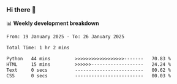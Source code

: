### Hi there 👋

<!--
**rajaahdjey/rajaahdjey** is a ✨ _special_ ✨ repository because its `README.md` (this file) appears on your GitHub profile.

Here are some ideas to get you started:

- 🔭 I’m currently working on ...
- 🌱 I’m currently learning ...
- 👯 I’m looking to collaborate on ...
- 🤔 I’m looking for help with ...
- 💬 Ask me about ...
- 📫 How to reach me: ...
- 😄 Pronouns: ...
- ⚡ Fun fact: ...
-->

📊 **Weekly development breakdown**
<!--START_SECTION:waka-->

```txt
From: 19 January 2025 - To: 26 January 2025

Total Time: 1 hr 2 mins

Python   44 mins         >>>>>>>>>>>>>>>>>>-------   70.83 %
HTML     15 mins         >>>>>>-------------------   24.24 %
Text     0 secs          -------------------------   00.62 %
CSS      0 secs          -------------------------   00.03 %
```

<!--END_SECTION:waka-->
